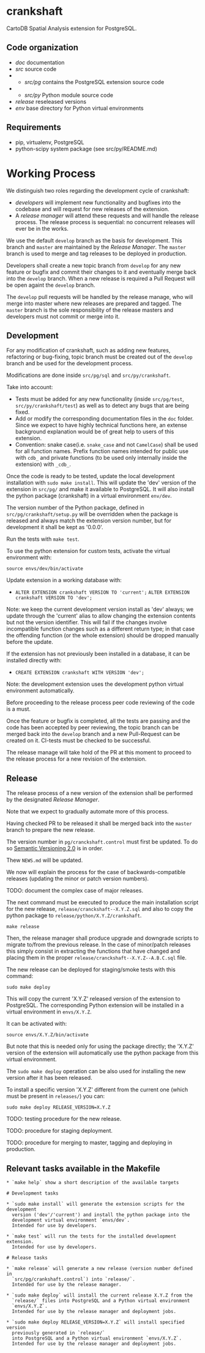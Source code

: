 # crankshaft

CartoDB Spatial Analysis extension for PostgreSQL.

## Code organization

* *doc* documentation
* *src* source code
* - *src/pg* contains the PostgreSQL extension source code
* - *src/py* Python module source code
* *release* reseleased versions
* *env* base directory for Python virtual environments

## Requirements

* pip, virtualenv, PostgreSQL
* python-scipy system package (see src/py/README.md)

# Working Process

We distinguish two roles regarding the development cycle of crankshaft:

* *developers* will implement new functionality and bugfixes into
  the codebase and will request for new releases of the extension.
* A *release manager* will attend these requests and will handle
  the release process. The release process is sequential:
  no concurrent releases will ever be in the works.

We use the default `develop` branch as the basis for development.
This branch and `master` are maintained by the *Release Manager*.
The `master` branch is used to merge and tag releases to be
deployed in production.

Developers shall create a new topic branch from `develop` for any new feature
or bugfix and commit their changes to it and eventually merge back into
the `develop` branch. When a new release is required a Pull Request
will be open againt the `develop` branch.

The `develop` pull requests will be handled by the release manage,
who will merge into master where new releases are prepared and tagged.
The `master` branch is the sole responsibility of the release masters
and developers must not commit or merge into it.

## Development

For any modification of crankshaft, such as adding new features,
refactoring or bug-fixing, topic branch must be created out of the `develop`
branch and be used for the development process.

Modifications are done inside `src/pg/sql` and `src/py/crankshaft`.

Take into account:

*  Tests must be added for any new functionality
   (inside `src/pg/test`, `src/py/crankshaft/test`) as well as to
   detect any bugs that are being fixed.
*  Add or modify the corresponding documentation files in the `doc` folder.
   Since we expect to have highly technical functions here, an extense
   background explanation would be of great help to users of this extension.
*  Convention: snake case(i.e. `snake_case` and not `CamelCase`)
   shall be used for all function names.
   Prefix function names intended for public use with `cdb_`
   and private functions (to be used only internally inside
   the extension)  with `_cdb_`.

Once the code is ready to be tested, update the local development installation
with `sudo make install`.
This will update the 'dev' version of the extension in `src/pg/` and
make it available to PostgreSQL.
It will also install the python package (crankshaft) in a virtual
environment `env/dev`.

The version number of the Python package, defined in
`src/pg/crankshaft/setup.py` will be overridden when
the package is released and always match the extension version number,
but for development it shall be kept as '0.0.0'.

Run the tests with `make test`.

To use the python extension for custom tests, activate the virtual
environment with:

```
source envs/dev/bin/activate
```

Update extension in a working database with:

* `ALTER EXTENSION crankshaft VERSION TO 'current';`
  `ALTER EXTENSION crankshaft VERSION TO 'dev';`

Note: we keep the current development version install as 'dev' always;
we update through the 'current' alias to allow changing the extension
contents but not the version identifier. This will fail if the
changes involve incompatible function changes such as a different
return type; in that case the offending function (or the whole extension)
should be dropped manually before the update.

If the extension has not previously been installed in a database,
it can be installed directly with:

* `CREATE EXTENSION crankshaft WITH VERSION 'dev';`

Note: the development extension uses the development python virtual
environment automatically.

Before proceeding to the release process peer code reviewing of the code is
a must.

Once the feature or bugfix is completed, all the tests are passing
and the code has been accepted by peer reviewing,
the topic branch can be merged back into the `develop` branch and a
new Pull-Request can be created on it.
CI-tests must be checked to be successful.

The release manage will take hold of the PR at this moment to proceed
to the release process for a new revision of the extension.

## Release

The release process of a new version of the extension
shall be performed by the designated *Release Manager*.

Note that we expect to gradually automate more of this process.

Having checked PR to be released it shall be
merged back into the `master` branch to prepare the new release.

The version number in `pg/cranckshaft.control` must first be updated.
To do so [Semantic Versioning 2.0](http://semver.org/) is in order.

Thew `NEWS.md` will be updated.

We now will explain the process for the case of backwards-compatible
releases (updating the minor or patch version numbers).

TODO: document the complex case of major releases.

The next command must be executed to produce the main installation
script for the new release, `release/cranckshaft--X.Y.Z.sql` and
also to copy the python package to `release/python/X.Y.Z/crankshaft`.

```
make release
```

Then, the release manager shall produce upgrade and downgrade scripts
to migrate to/from the previous release. In the case of minor/patch
releases this simply consist in extracting the functions that have changed
and placing them in the proper `release/cranckshaft--X.Y.Z--A.B.C.sql`
file.

The new release can be deployed for staging/smoke tests with this command:

```
sudo make deploy
```

This will copy the current 'X.Y.Z' released version of the extension to
PostgreSQL. The corresponding Python extension will be installed in a
virtual environment in `envs/X.Y.Z`.

It can be activated with:

```
source envs/X.Y.Z/bin/activate
```

But note that this is needed only for using the package directly;
the 'X.Y.Z' version of the extension will automatically use the
python package from this virtual environment.

The `sudo make deploy` operation can be also used for installing
the new version after it has been released.

To install a specific version 'X.Y.Z' different from the current one
(which must be present in `releases/`) you can:

```
sudo make deploy RELEASE_VERSION=X.Y.Z
```

TODO: testing procedure for the new release.

TODO: procedure for staging deployment.

TODO: procedure for merging to master, tagging and deploying
in production.

## Relevant tasks available in the Makefile

```
* `make help` show a short description of the available targets

# Development tasks

* `sudo make install` will generate the extension scripts for the development
  version ('dev'/'current') and install the python package into the
  development virtual environment `envs/dev`.
  Intended for use by developers.

* `make test` will run the tests for the installed development extension.
  Intended for use by developers.

# Release tasks

* `make release` will generate a new release (version number defined in
  `src/pg/crankshaft.control`) into `release/`.
  Intended for use by the release manager.

* `sudo make deploy` will install the current release X.Y.Z from the
  `release/` files into PostgreSQL and a Python virtual environment
  `envs/X.Y.Z`.
  Intended for use by the release manager and deployment jobs.

* `sudo make deploy RELEASE_VERSION=X.Y.Z` will install specified version
  previously generated in `release/`
  into PostgreSQL and a Python virtual environment `envs/X.Y.Z`.
  Intended for use by the release manager and deployment jobs.
```
